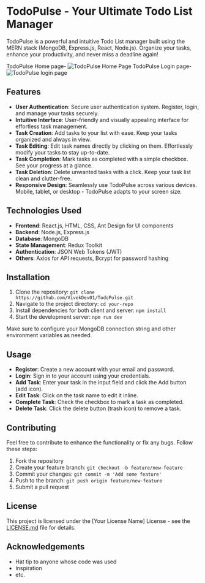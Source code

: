 # TodoPulse - Your Ultimate Todo List Manager

TodoPulse is a powerful and intuitive Todo List manager built using the MERN stack (MongoDB, Express.js, React, Node.js). Organize your tasks, enhance your productivity, and never miss a deadline again!

TodoPulse Home page-
![TodoPulse Home Page](https://github.com/VivekDev01/TodoPulse/assets/82317665/1122cdf4-97eb-4c10-96d5-eadd2969f3a9)
TodoPulse Login page-
![TodoPulse login page](https://github.com/VivekDev01/TodoPulse/assets/82317665/4c0e7e45-c2ec-427f-ac03-0539a73cb753)

## Features

- **User Authentication**: Secure user authentication system. Register, login, and manage your tasks securely.
- **Intuitive Interface**: User-friendly and visually appealing interface for effortless task management.
- **Task Creation**: Add tasks to your list with ease. Keep your tasks organized and always in view.
- **Task Editing**: Edit task names directly by clicking on them. Effortlessly modify your tasks to stay up-to-date.
- **Task Completion**: Mark tasks as completed with a simple checkbox. See your progress at a glance.
- **Task Deletion**: Delete unwanted tasks with a click. Keep your task list clean and clutter-free.
- **Responsive Design**: Seamlessly use TodoPulse across various devices. Mobile, tablet, or desktop - TodoPulse adapts to your screen size.

## Technologies Used

- **Frontend**: React.js, HTML, CSS, Ant Design for UI components
- **Backend**: Node.js, Express.js
- **Database**: MongoDB
- **State Management**: Redux Toolkit
- **Authentication**: JSON Web Tokens (JWT)
- **Others**: Axios for API requests, Bcrypt for password hashing

## Installation

1. Clone the repository: `git clone https://github.com/VivekDev01/TodoPulse.git`
2. Navigate to the project directory: `cd your-repo`
3. Install dependencies for both client and server: `npm install`
4. Start the development server: `npm run dev`

Make sure to configure your MongoDB connection string and other environment variables as needed.

## Usage

- **Register**: Create a new account with your email and password.
- **Login**: Sign in to your account using your credentials.
- **Add Task**: Enter your task in the input field and click the Add button (add icon).
- **Edit Task**: Click on the task name to edit it inline.
- **Complete Task**: Check the checkbox to mark a task as completed.
- **Delete Task**: Click the delete button (trash icon) to remove a task.

## Contributing

Feel free to contribute to enhance the functionality or fix any bugs. Follow these steps:

1. Fork the repository
2. Create your feature branch: `git checkout -b feature/new-feature`
3. Commit your changes: `git commit -m 'Add some feature'`
4. Push to the branch: `git push origin feature/new-feature`
5. Submit a pull request

## License

This project is licensed under the [Your License Name] License - see the [LICENSE.md](LICENSE.md) file for details.

## Acknowledgements

- Hat tip to anyone whose code was used
- Inspiration
- etc.
